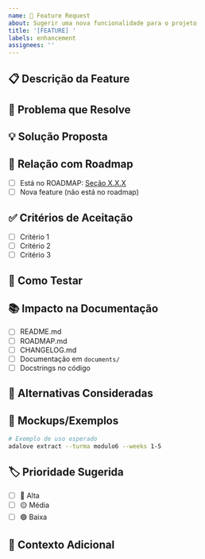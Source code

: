 ```yaml
---
name: 🚀 Feature Request
about: Sugerir uma nova funcionalidade para o projeto
title: '[FEATURE] '
labels: enhancement
assignees: ''
---
```


## 📋 Descrição da Feature

<!-- Descreva claramente a funcionalidade desejada -->

## 🎯 Problema que Resolve

<!-- Qual problema esta feature resolve? Por que ela é necessária? -->

## 💡 Solução Proposta

<!-- Como você imagina que esta feature deveria funcionar? -->

## 🔗 Relação com Roadmap

<!-- Esta feature está no ROADMAP.md? Se sim, referencie a seção. -->

- [ ] Está no ROADMAP: [Seção X.X.X](link)
- [ ] Nova feature (não está no roadmap)

## ✅ Critérios de Aceitação

<!-- Liste os critérios que definem quando esta feature estará completa -->

- [ ] Critério 1
- [ ] Critério 2
- [ ] Critério 3

## 🧪 Como Testar

<!-- Como validar que a feature funciona corretamente? -->

## 📚 Impacto na Documentação

<!-- Quais documentos precisarão ser atualizados? -->

- [ ] README.md
- [ ] ROADMAP.md
- [ ] CHANGELOG.md
- [ ] Documentação em `documents/`
- [ ] Docstrings no código

## 🤔 Alternativas Consideradas

<!-- Existem outras formas de implementar isso? Quais os trade-offs? -->

## 📸 Mockups/Exemplos

<!-- Se aplicável, adicione exemplos de uso, código esperado, ou mockups -->

```bash
# Exemplo de uso esperado
adalove extract --turma modulo6 --weeks 1-5
```

## 🏷️ Prioridade Sugerida

- [ ] 🔴 Alta
- [ ] 🟡 Média  
- [ ] 🟢 Baixa

## 📌 Contexto Adicional

<!-- Qualquer outra informação relevante -->


